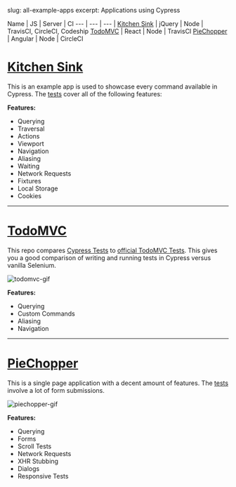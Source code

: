slug: all-example-apps
excerpt: Applications using Cypress

Name | JS | Server | CI
--- | --- | --- |
[Kitchen Sink](https://github.com/cypress-io/cypress-example-kitchensink) | jQuery | Node | TravisCI, CircleCI, Codeship
[TodoMVC](https://github.com/cypress-io/cypress-example-todomvc) | React | Node | TravisCI
[PieChopper](https://github.com/cypress-io/cypress-example-piechopper) | Angular | Node | CircleCI

# [Kitchen Sink](https://github.com/cypress-io/cypress-example-kitchensink)

This is an example app is used to showcase every command available in Cypress. The [tests](https://github.com/cypress-io/examples-kitchen-sink/blob/master/cypress/integration/example_spec.js) cover all of the following features:

**Features:**

- Querying
- Traversal
- Actions
- Viewport
- Navigation
- Aliasing
- Waiting
- Network Requests
- Fixtures
- Local Storage
- Cookies

***

# [TodoMVC](https://github.com/cypress-io/cypress-example-todomvc)

This repo compares [Cypress Tests](https://github.com/cypress-io/cypress-example-todomvc/blob/master/cypress/integration/app_spec.js) to [official TodoMVC Tests](https://github.com/tastejs/todomvc/blob/master/tests/test.js). This gives you a good comparison of writing and running tests in Cypress versus vanilla Selenium.

![todomvc-gif](https://cloud.githubusercontent.com/assets/1268976/12985445/ad168098-d0c0-11e5-94e7-2f2e619bae93.gif)

**Features:**

- Querying
- Custom Commands
- Aliasing
- Navigation

***

# [PieChopper](https://github.com/cypress-io/cypress-example-piechopper)

This is a single page application with a decent amount of features. The [tests](https://github.com/cypress-io/cypress-example-piechopper/blob/master/cypress/integration/app_spec.js) involve a lot of form submissions.

![piechopper-gif](https://cloud.githubusercontent.com/assets/1268976/12985444/ad14159c-d0c0-11e5-8e50-2b64a1d389ac.gif)

**Features:**

- Querying
- Forms
- Scroll Tests
- Network Requests
- XHR Stubbing
- Dialogs
- Responsive Tests